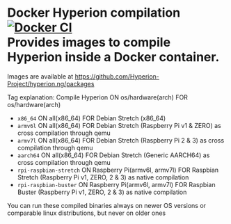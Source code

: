 # Docker Hyperion compilation <br>[![Docker CI](https://github.com/Hyperion-Project/hyperion.docker-ci/workflows/Docker%20CI/badge.svg)](https://github.com/Hyperion-Project/hyperion.ng/packages)<br>Provides images to compile Hyperion inside a Docker container.
Images are available at https://github.com/Hyperion-Project/hyperion.ng/packages

Tag explanation: Compile Hyperion ON os/hardware(arch) FOR os/hardware(arch)
 - `x86_64` ON all(x86_64) FOR Debian Stretch (x86_64)
 - `armv6l` ON all(x86_64) FOR Debian Stretch (Raspberry Pi v1 & ZERO) as cross compilation through qemu
 - `armv7l` ON all(x86_64) FOR Debian Stretch (Raspberry Pi 2 & 3) as cross compilation through qemu
 - `aarch64` ON all(x86_64) FOR Debian Stretch (Generic AARCH64) as cross compilation through qemu
 - `rpi-raspbian-stretch` ON Raspberry Pi(armv6l, armv7l) FOR Raspbian Stretch (Raspberry Pi v1, ZERO, 2 & 3) as native compilation
 - `rpi-raspbian-buster` ON Raspberry Pi(armv6l, armv7l) FOR Raspbian Buster (Raspberry Pi v1, ZERO, 2 & 3) as native compilation

You can run these compiled binaries always on newer OS versions or comparable linux distributions, but never on older ones